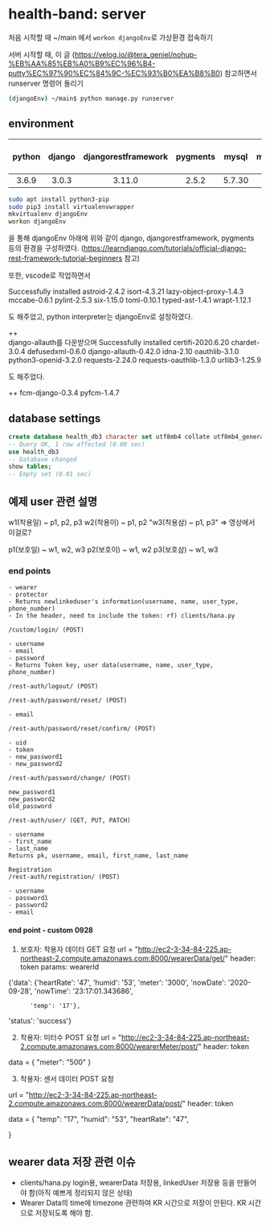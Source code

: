 # health-band: server

처음 시작할 때 ~/main 에서 `workon djangoEnv`로 가상환경 접속하기

서버 시작할 때, 이 글
(https://velog.io/@tera_geniel/nohup-%EB%AA%85%EB%A0%B9%EC%96%B4-putty%EC%97%90%EC%84%9C-%EC%93%B0%EA%B8%B0)
 참고하면서 runserver 명령어 돌리기
```bash
(djangoEnv) ~/main$ python manage.py runserver

```


## environment

| python | django | djangorestframework | pygments | mysql | mysqlclient | mysql-client-core | django-rest-auth | django-allauth | 
| :----: | :----: | :------------------:| :------: | :---: | :---------: | :---------------: | :--------------: | :----: |
| 3.6.9 | 3.0.3 | 3.11.0 | 2.5.2 | 5.7.30 | 2.0.1 | 5.7 | 0.9.5 | 0.42.0 |

```bash
sudo apt install python3-pip
sudo pip3 install virtualenvwrapper
mkvirtualenv djangoEnv
workon djangoEnv
```
을 통해 djangoEnv 아래에 위와 같이 django, djangorestframework, pygments 등의 환경을 구성하였다.
(https://learndjango.com/tutorials/official-django-rest-framework-tutorial-beginners 참고)

또한, vscode로 작업하면서

Successfully installed astroid-2.4.2 isort-4.3.21 lazy-object-proxy-1.4.3 mccabe-0.6.1 pylint-2.5.3 six-1.15.0 toml-0.10.1 typed-ast-1.4.1 wrapt-1.12.1

도 해주었고, python interpreter는 djangoEnv로 설정하였다.

++  
django-allauth를 다운받으며
Successfully installed certifi-2020.6.20 chardet-3.0.4 defusedxml-0.6.0 django-allauth-0.42.0 idna-2.10 oauthlib-3.1.0 python3-openid-3.2.0 requests-2.24.0 requests-oauthlib-1.3.0 urllib3-1.25.9

도 해주었다.

++ 
fcm-django-0.3.4 pyfcm-1.4.7

## database settings

```sql
create database health_db3 character set utf8mb4 collate utf8mb4_general_ci;
-- Query OK, 1 row affected (0.00 sec)
use health_db3
-- Database changed
show tables;
-- Empty set (0.01 sec)
```

## 예제 user 관련 설명

w1(착용일) ~ p1, p2, p3
w2(착용이) ~ p1, p2
"w3(착용삼) ~ p1, p3" => 영상에서 이걸로?

p1(보호일) ~ w1, w2, w3
p2(보호이) ~ w1, w2
p3(보호삼) ~ w1, w3

### end points

```/linkedUser/post (POST)
- wearer
- protector
- Returns newlinkeduser's information(username, name, user_type, phone_number)
- In the header, need to include the token: rf) clients/hana.py
```

```
/custom/login/ (POST)

- username
- email
- password
- Returns Token key, user data(username, name, user_type, phone_number)
```
```
/rest-auth/logout/ (POST)
```
```
/rest-auth/password/reset/ (POST)

- email
```
```
/rest-auth/password/reset/confirm/ (POST)

- uid
- token
- new_password1
- new_password2
```
```
/rest-auth/password/change/ (POST)

new_password1
new_password2
old_password
```

```
/rest-auth/user/ (GET, PUT, PATCH)

- username
- first_name
- last_name
Returns pk, username, email, first_name, last_name
```
```
Registration
/rest-auth/registration/ (POST)

- username
- password1
- password2
- email
```

#### end point - custom 0928

1. 보호자: 착용자 데이터 GET 요청
url = "http://ec2-3-34-84-225.ap-northeast-2.compute.amazonaws.com:8000/wearerData/get/"
header: token
params: wearerId


{'data': {'heartRate': '47',
          'humid': '53',
          'meter': '3000',
          'nowDate': '2020-09-28',
          'nowTime': '23:17:01.343686',
          
          'temp': '17'},
 'status': 'success'}


2. 착용자: 미터수 POST 요청
url =  "http://ec2-3-34-84-225.ap-northeast-2.compute.amazonaws.com:8000/wearerMeter/post/"
header: token

data = {
    "meter": "500"
}


3. 착용자: 센서 데이터 POST 요청

url = "http://ec2-3-34-84-225.ap-northeast-2.compute.amazonaws.com:8000/wearerData/post/"
header: token

data = {
    "temp": "17",
    "humid": "53",
    "heartRate": "47",
    
}


## wearer data 저장 관련 이슈
- clients/hana.py
login용, wearerData 저장용, linkedUser 저장용 등을 만들어야 함(아직 예쁘게 정리되지 않은 상태)
- Wearer Data의 time에 timezone 관련하여 KR 시간으로 저장이 안된다. KR 시간으로 저장되도록 해야 함.